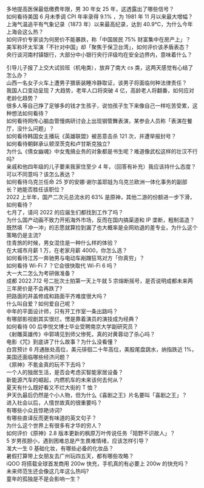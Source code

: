 多地提高医保最低缴费年限，男 30 年女 25 年，这透露出了哪些信号？  
如何看待美国 6 月未季调 CPI 年率录得 9.1% ，为 1981 年 11 月以来最大增幅？  
上海气温追平有气象记录（1873 年）以来最高纪录，达到 40.9℃，为什么今年上海会这么热？  
如何评价专家谈为何房价不能暴跌，称「中国居民 75% 财富集中在房产上」？  
美军称环太军演「不针对中国」却「聚焦于保卫台湾」，如何评价该矛盾表态？  
央行谈河南村镇银行，大部分中小银行央行评级均在安全边界内，意味着什么？
  
引导儿子报了上交大试验班（机电类），放弃了南大 cs 类，这两天感觉有心结了怎么办？  
山西一名女子火车上遭男子猥亵装睡冷静取证，该男子将面临何种法律责任？  
我国人口变动呈现 7 大趋势，老年人口将突破 4 亿，高龄老人将翻番，如何应对老龄化趋势？  
很多人等自己挣了足够多的钱才生孩子，说怕孩子生下来像自己一样吃苦受累，这种想法如何看待？  
如何看待网传心脑血管慢病研讨会上出现钢管舞表演，某参会人员称「表演在餐厅，没什么问题」？  
如何看待韩国女主播玩《英雄联盟》被恶意击杀 121 次，并遭举报封号？  
如何看待朝鲜承认顿涅茨克和卢甘斯克独立?  
为什么《倩女幽魂》中女鬼搞业务的对象都是书生呢？难道像武松这样的壮汉不行吗?  
亲戚和他四年级的儿子要来我家住至少 4 年，（回答有补充）我应该持什么态度？可以不同意吗？该怎么表达？  
如何看待乌克兰任命 25 岁的安娜·谢尔盖耶娃为乌克兰欧洲一体化事务的副部长？她能否胜任该职位？  
2022 上半年，国产二次元总流水的 63% 是原神，其他二游的份额进一步下滑，如何看待？  
七月了，请问 2022 的应届生们都找到工作了吗？  
为什么国产动画不致力开拓海外市场，反而在国内搞渠道和 IP 垄断，粗制滥造？  
既然填「冲一冲」的志愿就算捡到漏了也大概率是全网劝退的差专业，为什么这个策略仍是主流?  
住青旅的时候，男女混住是一种什么样的体验？  
在大城市月薪 1 万，在老家月薪 4000，你怎么选？  
如何看待江苏一奔驰男与电动车剐蹭狂骂对方「你真穷」？  
如何看待 Wi-Fi 7 ？它会很快取代 Wi-Fi 6 吗？  
大一大二怎么为考研做准备？  
成都 2022.7.12 号二批次土拍第一天上午就 5 宗熔断摇号，是否说明成都未来两三年房价是不会再跌了?  
把路面的井盖修成和路面平齐难度很大吗？  
什么叫自爱？如何爱自己呢？  
中年的平面设计师，只有开工作室一条出路吗？  
有哪部影视剧其实很烂，愣是靠着演员的演技成为经典？  
如何看待 00 后李悦文博士毕业受聘南京大学副研究员？  
《射雕英雄传》中郭靖见到师父惨死，真的对黄蓉动了杀心吗？  
电影《咒》到底讲了什么故事？为什么没看懂？  
白宫预计 6 月通胀处高位，美元徘徊二十年高位，美股尾盘跳水，纳指跌近 1%，美国还面临哪些经济问题？  
《原神》不氪金真的玩不下去吗？  
一个人的独居生活，是否会考虑买智能家居设备？  
新能源汽车的崛起，内燃机车的未来该何去何从？  
夏天有什么既好看又不烂大街的 T 恤？  
尹天仇最后仍然是个小人物，但为什么《喜剧之王》片名要叫「喜剧之王」？  
进入社会以后，人情世故真的很重要吗？  
有哪些小众且惊艳诗词?  
有哪些直译反而更有味道的英文句子？  
为什么这个世界上有很多有才华的穷人？  
如何评价《原神》2.8 版本更新的枫原万叶传说任务「陌野不识故人」？  
5 岁男孩胆小，遇到困难总是产生畏难情绪，应该怎样引导？  
准大一生 0 基础化妆，有哪些必备的化妆品？  
暑假打算带上女朋友去广州玩四五天，都有哪些攻略？  
iQOO 将搭载全球首发商用 200w 快充，手机真的有必要上 200w 的快充吗？  
未来师范生还会像这几年这么热吗?  
童年的孤独是不是会影响一生？  
